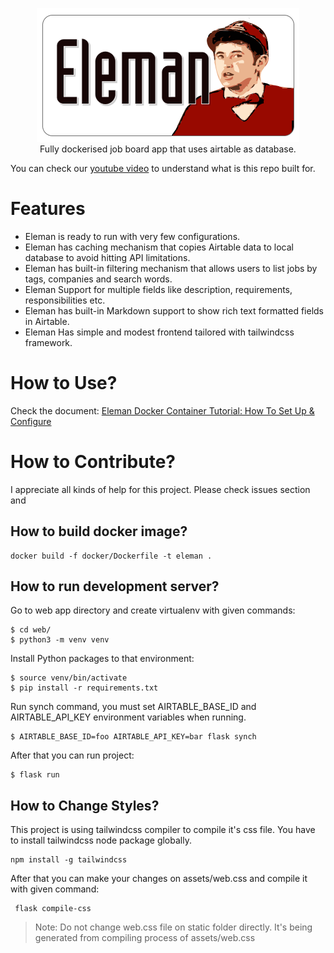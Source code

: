 <p align="center">
  <img src="assets/logo.png"><br />
  Fully dockerised job board app that uses airtable as database.
</p>

You can check our [youtube video](https://youtu.be/3lXs0bKfdMw) to understand what is this repo built for.

# Features

 * Eleman is ready to run with very few configurations.
 * Eleman has caching mechanism that copies Airtable data to local
   database to avoid hitting API limitations.
 * Eleman has built-in filtering mechanism that allows users to list jobs
   by tags, companies and search words.
 * Eleman Support for multiple fields like description, requirements,
   responsibilities etc.
 * Eleman has built-in Markdown support to show rich text formatted fields
   in Airtable.
 * Eleman Has simple and modest frontend tailored with tailwindcss framework.

# How to Use?

Check the document: [Eleman Docker Container Tutorial: How To Set Up & Configure](https://github.com/miratcan/eleman/wiki/Eleman-Docker-Container-Tutorial:-How-To-Set-Up-&-Configure)

# How to Contribute?
 
 I appreciate all kinds of help for this project. Please check issues section
 and 
  
## How to build docker image?


    docker build -f docker/Dockerfile -t eleman .

## How to run development server?

Go to web app directory and create virtualenv with given commands:

    $ cd web/
    $ python3 -m venv venv

Install Python packages to that environment:

    $ source venv/bin/activate
    $ pip install -r requirements.txt
    
Run synch command, you must set AIRTABLE_BASE_ID and AIRTABLE_API_KEY
environment variables when running.

    $ AIRTABLE_BASE_ID=foo AIRTABLE_API_KEY=bar flask synch

After that you can run project:

    $ flask run

## How to Change Styles?

This project is using tailwindcss compiler to compile it's css file. You have
to install tailwindcss node package globally.

    npm install -g tailwindcss
    
After that you can make your changes on assets/web.css and compile it with
 given command:
 
     flask compile-css

> Note: Do not change web.css file on static folder directly. It's being
   generated from compiling process of assets/web.css  
